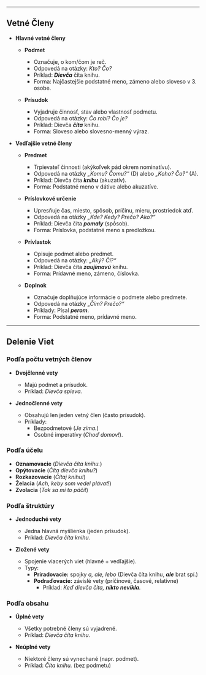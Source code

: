 
---

## Vetné Členy
- **Hlavné vetné členy**
	- **Podmet**
		- Označuje, o kom/čom je reč.
		- Odpovedá na otázky: *Kto? Čo?*
		- Príklad: ***Dievča*** číta knihu.
		- Forma: Najčastejšie podstatné meno, zámeno alebo sloveso v 3. osobe.

	- **Prísudok**
		- Vyjadruje činnosť, stav alebo vlastnosť podmetu.
		- Odpovedá na otázky: *Čo robí? Čo je?*
		- Príklad: Dievča ***číta*** knihu.
		- Forma: Sloveso alebo slovesno-menný výraz.

- **Vedľajšie vetné členy**
	- **Predmet**
		- Trpievateľ činnosti (akýkoľvek pád okrem nominatívu).
		- Odpovedá na otázky *„Komu? Čomu?“* (D) alebo *„Koho? Čo?“* (A).
		- Príklad: Dievča číta ***knihu*** (akuzatív).
		- Forma: Podstatné meno v dátive alebo akuzatíve.

	- **Príslovkové určenie**
		- Upresňuje čas, miesto, spôsob, príčinu, mieru, prostriedok atď.
		- Odpovedá na otázky *„Kde? Kedy? Prečo? Ako?“*
		- Príklad: Dievča číta ***pomaly*** (spôsob).
		- Forma: Príslovka, podstatné meno s predložkou.

	- **Prívlastok**
		- Opisuje podmet alebo predmet.
		- Odpovedá na otázky: *„Aký? Čí?“*
		- Príklad: Dievča číta ***zaujímavú*** knihu.
		- Forma: Prídavné meno, zámeno, číslovka.

	- **Doplnok**
		- Označuje doplňujúce informácie o podmete alebo predmete.
		- Odpovedá na otázky *„Čím? Prečo?“*
		- Príklady: Písal ***perom***.
		- Forma: Podstatné meno, prídavné meno.

---

## Delenie Viet

### Podľa počtu vetných členov  
- **Dvojčlenné vety**  
  - Majú podmet a prísudok.  
  - Príklad: *Dievča spieva.*  

- **Jednočlenné vety**  
  - Obsahujú len jeden vetný člen (často prísudok).  
  - Príklady:  
    - Bezpodmetové (*Je zima.*)  
    - Osobné imperatívy (*Choď domov!*).  

### Podľa účelu  
- **Oznamovacie** (*Dievča číta knihu.*)
- **Opýtovacie** (*Číta dievča knihu?*)
- **Rozkazovacie** (*Čítaj knihu!*)
- **Želacia** (*Ach, keby som vedel plávať!*)
- **Zvolacia** (*Tak sa mi to páči!*)

### Podľa štruktúry  
- **Jednoduché vety**  
  - Jedna hlavná myšlienka (jeden prísudok).  
  - Príklad: *Dievča číta knihu.*  

- **Zložené vety**  
  - Spojenie viacerých viet (hlavné + vedľajšie).  
  - Typy:  
    - **Priradovacie:** spojky *a, ale, lebo* (Dievča číta knihu, ***ale*** brat spí.)  
    - **Podraďovacie:** závislé vety (príčinové, časové, relatívne)  
      - Príklad: *Keď dievča číta, **nikto nevíkla**.*  

### Podľa obsahu  
- **Úplné vety**  
  - Všetky potrebné členy sú vyjadrené.  
  - Príklad: *Dievča číta knihu.*  

- **Neúplné vety**  
  - Niektoré členy sú vynechané (napr. podmet).  
  - Príklad: *Číta knihu.* (bez podmetu)  